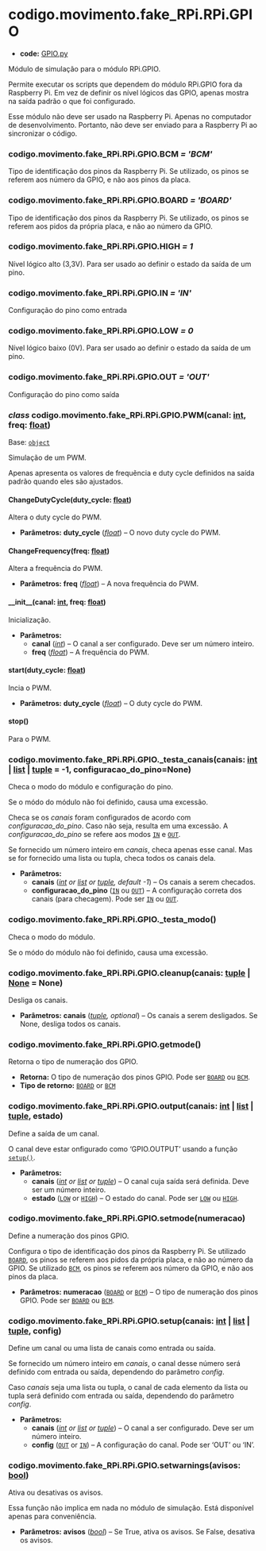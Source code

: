 <a id="codigo-movimento-fake-rpi-rpi-gpio"></a>

# codigo.movimento.fake_RPi.RPi.GPIO

* **code:**
  [GPIO.py](../../../../codigo/movimento/fake_RPi/RPi/GPIO.py)

<a id="module-codigo.movimento.fake_RPi.RPi.GPIO"></a>

Módulo de simulação para o módulo RPi.GPIO.

Permite executar os scripts que dependem do módulo RPi.GPIO fora da Raspberry Pi. Em vez de definir
os nível lógicos das GPIO, apenas mostra na saída padrão o que foi configurado.

Esse módulo não deve ser usado na Raspberry Pi. Apenas no computador de desenvolvimento. Portanto,
não deve ser enviado para a Raspberry Pi ao sincronizar o código.

<a id="codigo.movimento.fake_RPi.RPi.GPIO.BCM"></a>

### codigo.movimento.fake_RPi.RPi.GPIO.BCM *= 'BCM'*

Tipo de identificação dos pinos da Raspberry Pi. Se utilizado, os pinos se referem aos
número da GPIO, e não aos pinos da placa.

<a id="codigo.movimento.fake_RPi.RPi.GPIO.BOARD"></a>

### codigo.movimento.fake_RPi.RPi.GPIO.BOARD *= 'BOARD'*

Tipo de identificação dos pinos da Raspberry Pi. Se utilizado, os pinos se referem aos
pidos da própria placa, e não ao número da GPIO.

<a id="codigo.movimento.fake_RPi.RPi.GPIO.HIGH"></a>

### codigo.movimento.fake_RPi.RPi.GPIO.HIGH *= 1*

Nível lógico alto (3,3V). Para ser usado ao definir o estado da saída de um pino.

<a id="codigo.movimento.fake_RPi.RPi.GPIO.IN"></a>

### codigo.movimento.fake_RPi.RPi.GPIO.IN *= 'IN'*

Configuração do pino como entrada

<a id="codigo.movimento.fake_RPi.RPi.GPIO.LOW"></a>

### codigo.movimento.fake_RPi.RPi.GPIO.LOW *= 0*

Nível lógico baixo (0V). Para ser usado ao definir o estado da saída de um pino.

<a id="codigo.movimento.fake_RPi.RPi.GPIO.OUT"></a>

### codigo.movimento.fake_RPi.RPi.GPIO.OUT *= 'OUT'*

Configuração do pino como saída

<a id="codigo.movimento.fake_RPi.RPi.GPIO.PWM"></a>

### *class* codigo.movimento.fake_RPi.RPi.GPIO.PWM(canal: [int](https://docs.python.org/3/library/functions.html#int), freq: [float](https://docs.python.org/3/library/functions.html#float))

Base: [`object`](https://docs.python.org/3/library/functions.html#object)

Simulação de um PWM.

Apenas apresenta os valores de frequẽncia e duty cycle definidos na saída padrão quando eles são ajustados.

<a id="codigo.movimento.fake_RPi.RPi.GPIO.PWM.ChangeDutyCycle"></a>

#### ChangeDutyCycle(duty_cycle: [float](https://docs.python.org/3/library/functions.html#float))

Altera o duty cycle do PWM.

* **Parâmetros:**
  **duty_cycle** ([*float*](https://docs.python.org/3/library/functions.html#float)) – O novo duty cycle do PWM.

<a id="codigo.movimento.fake_RPi.RPi.GPIO.PWM.ChangeFrequency"></a>

#### ChangeFrequency(freq: [float](https://docs.python.org/3/library/functions.html#float))

Altera a frequência do PWM.

* **Parâmetros:**
  **freq** ([*float*](https://docs.python.org/3/library/functions.html#float)) – A nova frequência do PWM.

<a id="codigo.movimento.fake_RPi.RPi.GPIO.PWM.__init__"></a>

#### \_\_init_\_(canal: [int](https://docs.python.org/3/library/functions.html#int), freq: [float](https://docs.python.org/3/library/functions.html#float))

Inicialização.

* **Parâmetros:**
  * **canal** ([*int*](https://docs.python.org/3/library/functions.html#int)) – O canal a ser configurado. Deve ser um número inteiro.
  * **freq** ([*float*](https://docs.python.org/3/library/functions.html#float)) – A frequência do PWM.

<a id="codigo.movimento.fake_RPi.RPi.GPIO.PWM.start"></a>

#### start(duty_cycle: [float](https://docs.python.org/3/library/functions.html#float))

Incia o PWM.

* **Parâmetros:**
  **duty_cycle** ([*float*](https://docs.python.org/3/library/functions.html#float)) – O duty cycle do PWM.

<a id="codigo.movimento.fake_RPi.RPi.GPIO.PWM.stop"></a>

#### stop()

Para o PWM.

<a id="codigo.movimento.fake_RPi.RPi.GPIO._testa_canais"></a>

### codigo.movimento.fake_RPi.RPi.GPIO.\_testa_canais(canais: [int](https://docs.python.org/3/library/functions.html#int) | [list](https://docs.python.org/3/library/stdtypes.html#list) | [tuple](https://docs.python.org/3/library/stdtypes.html#tuple) = -1, configuracao_do_pino=None)

Checa o modo do módulo e  configuração do pino.

Se o módo do módulo não foi definido, causa uma excessão.

Checa se os *canais* foram configurados de acordo com *configuracao_do_pino*. Caso não seja, resulta em uma excessão.
A *configuracao_do_pino* se refere aos modos [`IN`](#codigo.movimento.fake_RPi.RPi.GPIO.IN) e [`OUT`](#codigo.movimento.fake_RPi.RPi.GPIO.OUT).

Se fornecido um número inteiro em *canais*, checa apenas esse canal. Mas se for fornecido uma lista ou tupla, checa
todos os canais dela.

* **Parâmetros:**
  * **canais** ([*int*](https://docs.python.org/3/library/functions.html#int) *or* [*list*](https://docs.python.org/3/library/stdtypes.html#list) *or* [*tuple*](https://docs.python.org/3/library/stdtypes.html#tuple)*,* *default -1*) – Os canais a serem checados.
  * **configuracao_do_pino** ([`IN`](#codigo.movimento.fake_RPi.RPi.GPIO.IN) ou [`OUT`](#codigo.movimento.fake_RPi.RPi.GPIO.OUT)) – A configuração correta dos canais (para checagem). Pode ser [`IN`](#codigo.movimento.fake_RPi.RPi.GPIO.IN) ou [`OUT`](#codigo.movimento.fake_RPi.RPi.GPIO.OUT).

<a id="codigo.movimento.fake_RPi.RPi.GPIO._testa_modo"></a>

### codigo.movimento.fake_RPi.RPi.GPIO.\_testa_modo()

Checa o modo do módulo.

Se o módo do módulo não foi definido, causa uma excessão.

<a id="codigo.movimento.fake_RPi.RPi.GPIO.cleanup"></a>

### codigo.movimento.fake_RPi.RPi.GPIO.cleanup(canais: [tuple](https://docs.python.org/3/library/stdtypes.html#tuple) | [None](https://docs.python.org/3/library/constants.html#None) = None)

Desliga os canais.

* **Parâmetros:**
  **canais** ([*tuple*](https://docs.python.org/3/library/stdtypes.html#tuple)*,* *optional*) – Os canais a serem desligados. Se None, desliga todos os canais.

<a id="codigo.movimento.fake_RPi.RPi.GPIO.getmode"></a>

### codigo.movimento.fake_RPi.RPi.GPIO.getmode()

Retorna o tipo de numeração dos GPIO.

* **Retorna:**
  O tipo de numeração dos pinos GPIO. Pode ser [`BOARD`](#codigo.movimento.fake_RPi.RPi.GPIO.BOARD) ou [`BCM`](#codigo.movimento.fake_RPi.RPi.GPIO.BCM).
* **Tipo de retorno:**
  [`BOARD`](#codigo.movimento.fake_RPi.RPi.GPIO.BOARD) or [`BCM`](#codigo.movimento.fake_RPi.RPi.GPIO.BCM)

<a id="codigo.movimento.fake_RPi.RPi.GPIO.output"></a>

### codigo.movimento.fake_RPi.RPi.GPIO.output(canais: [int](https://docs.python.org/3/library/functions.html#int) | [list](https://docs.python.org/3/library/stdtypes.html#list) | [tuple](https://docs.python.org/3/library/stdtypes.html#tuple), estado)

Define a saída de um canal.

O canal deve estar onfigurado como ‘GPIO.OUTPUT’ usando a função [`setup()`](#codigo.movimento.fake_RPi.RPi.GPIO.setup).

* **Parâmetros:**
  * **canais** ([*int*](https://docs.python.org/3/library/functions.html#int) *or* [*list*](https://docs.python.org/3/library/stdtypes.html#list) *or* [*tuple*](https://docs.python.org/3/library/stdtypes.html#tuple)) – O canal cuja saída será definida. Deve ser um número inteiro.
  * **estado** ([`LOW`](#codigo.movimento.fake_RPi.RPi.GPIO.LOW) or [`HIGH`](#codigo.movimento.fake_RPi.RPi.GPIO.HIGH)) – O estado do canal. Pode ser [`LOW`](#codigo.movimento.fake_RPi.RPi.GPIO.LOW) ou [`HIGH`](#codigo.movimento.fake_RPi.RPi.GPIO.HIGH).

<a id="codigo.movimento.fake_RPi.RPi.GPIO.setmode"></a>

### codigo.movimento.fake_RPi.RPi.GPIO.setmode(numeracao)

Define a numeração dos pinos GPIO.

Configura o tipo de identificação dos pinos da Raspberry Pi. Se utilizado [`BOARD`](#codigo.movimento.fake_RPi.RPi.GPIO.BOARD), os pinos
se referem aos pidos da própria placa, e não ao número da GPIO. Se utilizado [`BCM`](#codigo.movimento.fake_RPi.RPi.GPIO.BCM), os pinos
se referem aos número da GPIO, e não aos pinos da placa.

* **Parâmetros:**
  **numeracao** ([`BOARD`](#codigo.movimento.fake_RPi.RPi.GPIO.BOARD) or [`BCM`](#codigo.movimento.fake_RPi.RPi.GPIO.BCM)) – O tipo de numeração dos pinos GPIO. Pode ser [`BOARD`](#codigo.movimento.fake_RPi.RPi.GPIO.BOARD) ou [`BCM`](#codigo.movimento.fake_RPi.RPi.GPIO.BCM).

<a id="codigo.movimento.fake_RPi.RPi.GPIO.setup"></a>

### codigo.movimento.fake_RPi.RPi.GPIO.setup(canais: [int](https://docs.python.org/3/library/functions.html#int) | [list](https://docs.python.org/3/library/stdtypes.html#list) | [tuple](https://docs.python.org/3/library/stdtypes.html#tuple), config)

Define um canal ou uma lista de canais como entrada ou saída.

Se fornecido um número inteiro em *canais*, o canal desse número será definido com entrada
ou saída, dependendo do parâmetro *config*.

Caso *canais* seja uma lista ou tupla, o canal de cada elemento da lista ou tupla será definido
com entrada ou saída, dependendo do parâmetro *config*.

* **Parâmetros:**
  * **canais** ([*int*](https://docs.python.org/3/library/functions.html#int) *or* [*list*](https://docs.python.org/3/library/stdtypes.html#list) *or* [*tuple*](https://docs.python.org/3/library/stdtypes.html#tuple)) – O canal a ser configurado. Deve ser um número inteiro.
  * **config** ([`OUT`](#codigo.movimento.fake_RPi.RPi.GPIO.OUT) or [`IN`](#codigo.movimento.fake_RPi.RPi.GPIO.IN)) – A configuração do canal. Pode ser ‘OUT’ ou ‘IN’.

<a id="codigo.movimento.fake_RPi.RPi.GPIO.setwarnings"></a>

### codigo.movimento.fake_RPi.RPi.GPIO.setwarnings(avisos: [bool](https://docs.python.org/3/library/functions.html#bool))

Ativa ou desativas os avisos.

Essa função não implica em nada no módulo de simulação. Está disponível apenas para conveniência.

* **Parâmetros:**
  **avisos** ([*bool*](https://docs.python.org/3/library/functions.html#bool)) – Se True, ativa os avisos. Se False, desativa os avisos.
